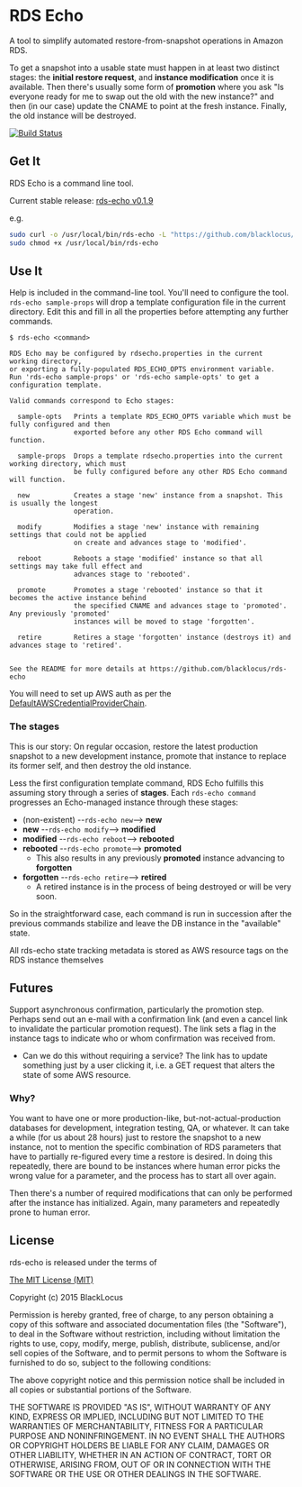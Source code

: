 RDS Echo
========

A tool to simplify automated restore-from-snapshot operations in Amazon RDS.

To get a snapshot into a usable state must happen in at least two distinct stages: the **initial restore request**, and
**instance modification** once it is available. Then there's usually some form of **promotion** where you ask "Is
everyone ready for me to swap out the old with the new instance?" and then (in our case) update the CNAME to point at the fresh
instance. Finally, the old instance will be destroyed.

[![Build Status](https://travis-ci.org/blacklocus/rds-echo.svg)](https://travis-ci.org/blacklocus/rds-echo)



## Get It ##
RDS Echo is a command line tool.

Current stable release: [rds-echo v0.1.9](https://github.com/blacklocus/rds-echo/releases/tag/v0.1.9)

e.g.
```bash
sudo curl -o /usr/local/bin/rds-echo -L "https://github.com/blacklocus/rds-echo/releases/download/v0.1.9/rds-echo" && \
sudo chmod +x /usr/local/bin/rds-echo
```


## Use It ##
Help is included in the command-line tool. You'll need to configure the tool. `rds-echo sample-props` will drop a template
configuration file in the current directory. Edit this and fill in all the properties before attempting any further commands.

```
$ rds-echo <command>

RDS Echo may be configured by rdsecho.properties in the current working directory,
or exporting a fully-populated RDS_ECHO_OPTS environment variable.
Run 'rds-echo sample-props' or 'rds-echo sample-opts' to get a configuration template.

Valid commands correspond to Echo stages:

  sample-opts   Prints a template RDS_ECHO_OPTS variable which must be fully configured and then
                exported before any other RDS Echo command will function.

  sample-props  Drops a template rdsecho.properties into the current working directory, which must
                be fully configured before any other RDS Echo command will function.

  new           Creates a stage 'new' instance from a snapshot. This is usually the longest
                operation.

  modify        Modifies a stage 'new' instance with remaining settings that could not be applied
                on create and advances stage to 'modified'.

  reboot        Reboots a stage 'modified' instance so that all settings may take full effect and
                advances stage to 'rebooted'.

  promote       Promotes a stage 'rebooted' instance so that it becomes the active instance behind
                the specified CNAME and advances stage to 'promoted'. Any previously 'promoted'
                instances will be moved to stage 'forgotten'.

  retire        Retires a stage 'forgotten' instance (destroys it) and advances stage to 'retired'.


See the README for more details at https://github.com/blacklocus/rds-echo
```

You will need to set up AWS auth as per the
[DefaultAWSCredentialProviderChain](http://docs.aws.amazon.com/AWSJavaSDK/latest/javadoc/com/amazonaws/auth/DefaultAWSCredentialsProviderChain.html).


### The stages ###
This is our story: On regular occasion, restore the latest production snapshot to a new development instance, promote
that instance to replace its former self, and then destroy the old instance.

Less the first configuration template command, RDS Echo fulfills this assuming story through a series of **stages**.
Each `rds-echo command` progresses an Echo-managed instance through these stages:

  - (non-existent) --`rds-echo new`-->     **new**
  - **new**        --`rds-echo modify`-->  **modified**
  - **modified**   --`rds-echo reboot`-->  **rebooted**
  - **rebooted**   --`rds-echo promote`--> **promoted**
    - This also results in any previously **promoted** instance advancing to **forgotten**
  - **forgotten**  --`rds-echo retire`-->  **retired**
    - A retired instance is in the process of being destroyed or will be very soon.

So in the straightforward case, each command is run in succession after the previous commands stabilize and leave the
DB instance in the "available" state.

All rds-echo state tracking metadata is stored as AWS resource tags on the RDS instance themselves



## Futures ##

Support asynchronous confirmation, particularly the promotion step. Perhaps send out an e-mail with a confirmation link
(and even a cancel link to invalidate the particular promotion request). The link sets a flag in the instance tags
to indicate who or whom confirmation was received from.

  - Can we do this without requiring a service? The link has to update something just by a user clicking it, i.e. a GET
    request that alters the state of some AWS resource.



### Why? ###

You want to have one or more production-like, but-not-actual-production databases for development, integration testing,
QA, or whatever. It can take a while (for us about 28 hours) just to restore the snapshot to a new instance, not to
mention the specific combination of RDS parameters that have to partially re-figured every time a restore is desired.
In doing this repeatedly, there are bound to be instances where human error picks the wrong value for a parameter,
and the process has to start all over again.

Then there's a number of required modifications that can only be performed after the instance has initialized.
Again, many parameters and repeatedly prone to human error.



## License ##

rds-echo is released under the terms of

[The MIT License (MIT)](http://opensource.org/licenses/MIT)

Copyright (c) 2015 BlackLocus

Permission is hereby granted, free of charge, to any person obtaining a copy
of this software and associated documentation files (the "Software"), to deal
in the Software without restriction, including without limitation the rights
to use, copy, modify, merge, publish, distribute, sublicense, and/or sell
copies of the Software, and to permit persons to whom the Software is
furnished to do so, subject to the following conditions:

The above copyright notice and this permission notice shall be included in
all copies or substantial portions of the Software.

THE SOFTWARE IS PROVIDED "AS IS", WITHOUT WARRANTY OF ANY KIND, EXPRESS OR
IMPLIED, INCLUDING BUT NOT LIMITED TO THE WARRANTIES OF MERCHANTABILITY,
FITNESS FOR A PARTICULAR PURPOSE AND NONINFRINGEMENT. IN NO EVENT SHALL THE
AUTHORS OR COPYRIGHT HOLDERS BE LIABLE FOR ANY CLAIM, DAMAGES OR OTHER
LIABILITY, WHETHER IN AN ACTION OF CONTRACT, TORT OR OTHERWISE, ARISING FROM,
OUT OF OR IN CONNECTION WITH THE SOFTWARE OR THE USE OR OTHER DEALINGS IN
THE SOFTWARE.
